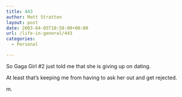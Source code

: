 ```yaml
---
title: 443
author: Matt Stratton
layout: post
date: 2003-04-05T10:58:00+00:00
url: /life-in-general/443
categories:
  - Personal

---
```

So Gaga Girl #2 just told me that she is giving up on dating.

At least that&#8217;s keeping me from having to ask her out and get rejected.

m.